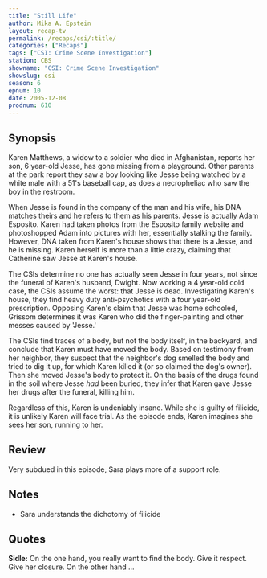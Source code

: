 ```yaml
---
title: "Still Life"
author: Mika A. Epstein
layout: recap-tv
permalink: /recaps/csi/:title/
categories: ["Recaps"]
tags: ["CSI: Crime Scene Investigation"]
station: CBS
showname: "CSI: Crime Scene Investigation"
showslug: csi
season: 6
epnum: 10
date: 2005-12-08  
prodnum: 610  
---
```


## Synopsis

Karen Matthews, a widow to a soldier who died in Afghanistan, reports her son, 6 year-old Jesse, has gone missing from a playground. Other parents at the park report they saw a boy looking like Jesse being watched by a white male with a 51's baseball cap, as does a necropheliac who saw the boy in the restroom.

When Jesse is found in the company of the man and his wife, his DNA matches theirs and he refers to them as his parents. Jesse is actually Adam Esposito. Karen had taken photos from the Esposito family website and photoshopped Adam into pictures with her, essentially stalking the family. However, DNA taken from Karen's house shows that there is a Jesse, and he is missing. Karen herself is more than a little crazy, claiming that Catherine saw Jesse at Karen's house.

The CSIs determine no one has actually seen Jesse in four years, not since the funeral of Karen's husband, Dwight. Now working a 4 year-old cold case, the CSIs assume the worst: that Jesse is dead. Investigating Karen's house, they find heavy duty anti-psychotics with a four year-old prescription. Opposing Karen's claim that Jesse was home schooled, Grissom determines it was Karen who did the finger-painting and other messes caused by 'Jesse.'

The CSIs find traces of a body, but not the body itself, in the backyard, and conclude that Karen must have moved the body. Based on testimony from her neighbor, they suspect that the neighbor's dog smelled the body and tried to dig it up, for which Karen killed it (or so claimed the dog's owner). Then she moved Jesse's body to protect it. On the basis of the drugs found in the soil where Jesse _had_ been buried, they infer that Karen gave Jesse her drugs after the funeral, killing him.

Regardless of this, Karen is undeniably insane. While she is guilty of filicide, it is unlikely Karen will face trial. As the episode ends, Karen imagines she sees her son, running to her.

## Review

Very subdued in this episode, Sara plays more of a support role.

## Notes

* Sara understands the dichotomy of filicide

## Quotes

**Sidle:** On the one hand, you really want to find the body. Give it respect. Give her closure. On the other hand ...